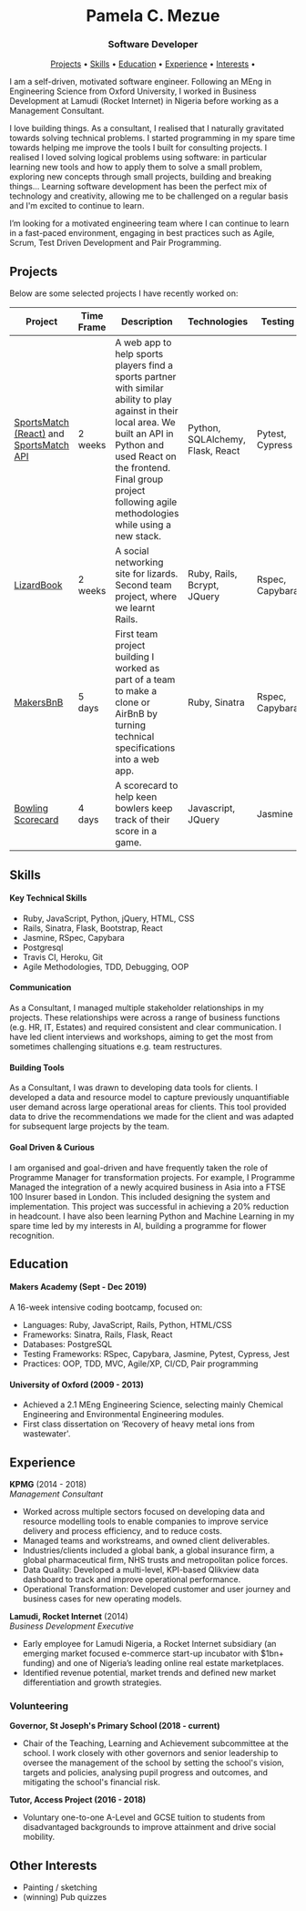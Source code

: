<h1 align="center"> Pamela C. Mezue </h1>
<h3 align="center"> Software Developer </h3>

<p align="center">
  <a href="#user-content-projects">Projects</a> •
  <a href="#user-content-skills">Skills</a> •
  <a href="#user-content-education">Education</a> •
  <a href="#user-content-experience">Experience</a> •
  <a href="#user-content-interests">Interests</a> •
</p>


I am a self-driven, motivated software engineer. Following an MEng in Engineering Science from Oxford University, I worked in Business Development at Lamudi (Rocket Internet) in Nigeria before working as a Management Consultant. 

I love building things. As a consultant, I realised that I naturally gravitated towards solving technical problems. I started programming in my spare time towards helping me improve the tools I built for consulting projects. I realised I loved solving logical problems using software: in particular learning new tools and how to apply them to solve a small problem, exploring new concepts through small projects, building and breaking things... Learning software development has been the perfect mix of technology and creativity, allowing me to be challenged on a regular basis and I'm excited to continue to learn.

I’m looking for a motivated engineering team where I can continue to learn in a fast-paced environment, engaging in best practices such as Agile, Scrum, Test Driven Development and Pair Programming.

## Projects
Below are some selected projects I have recently worked on:

| Project | Time Frame | Description | Technologies | Testing |
| --- | --- | --- | --- | --- |
| [SportsMatch (React)](https://github.com/smasonmalik/sportsmatch_react) and [SportsMatch API](https://github.com/jessmar94/sportsmatch_api) | 2 weeks | A web app to help sports players find a sports partner with similar ability to play against in their local area. We built an API in Python and used React on the frontend. Final group project following agile methodologies while using a new stack. | Python, SQLAlchemy, Flask, React | Pytest, Cypress|
| [LizardBook](https://github.com/Mezela/acebook--LizardBook-) | 2 weeks | A social networking site for lizards. Second team project, where we learnt Rails. | Ruby, Rails, Bcrypt, JQuery | Rspec, Capybara |
| [MakersBnB](https://github.com/Mezela/MakersBnB) | 5 days | First team project building I worked as part of a team to make a clone or AirBnB by turning technical specifications into a web app. | Ruby, Sinatra | Rspec, Capybara |
| [Bowling Scorecard](https://github.com/Mezela/bowling-challenge) | 4 days | A scorecard to help keen bowlers keep track of their score in a game. | Javascript, JQuery | Jasmine |
 

## Skills

#### Key Technical Skills

- Ruby, JavaScript, Python, jQuery, HTML, CSS
- Rails, Sinatra, Flask, Bootstrap, React
- Jasmine, RSpec, Capybara
- Postgresql
- Travis CI, Heroku, Git
- Agile Methodologies, TDD, Debugging, OOP

#### Communication

As a Consultant, I managed multiple stakeholder relationships in my projects. These relationships were across a range of business functions (e.g. HR, IT, Estates) and required consistent and clear communication. I have led client interviews and workshops, aiming to get the most from sometimes challenging situations e.g. team restructures.

#### Building Tools

As a Consultant, I was drawn to developing data tools for clients. I developed a data and resource model to capture previously unquantifiable user demand across large operational areas for clients. This tool provided data to drive the recommendations we made for the client and was adapted for subsequent large projects by the team.

#### Goal Driven & Curious

I am organised and goal-driven and have frequently taken the role of Programme Manager for transformation projects. For example, I Programme Managed the integration of a newly acquired business in Asia into a FTSE 100 Insurer based in London. This included designing the system and implementation. This project was successful in achieving a 20% reduction in headcount.
I have also been learning Python and Machine Learning in my spare time led by my interests in AI, building a programme for flower recognition.

## Education
#### Makers Academy (Sept - Dec 2019)

A 16-week intensive coding bootcamp, focused on:
- Languages: Ruby, JavaScript, Rails, Python, HTML/CSS
- Frameworks: Sinatra, Rails, Flask, React
- Databases: PostgreSQL
- Testing Frameworks: RSpec, Capybara, Jasmine, Pytest, Cypress, Jest
- Practices: OOP, TDD, MVC, Agile/XP, CI/CD, Pair programming

#### University of Oxford (2009 - 2013)

- Achieved a 2.1 MEng Engineering Science, selecting mainly Chemical Engineering and Environmental Engineering modules.
- First class dissertation on ‘Recovery of heavy metal ions from wastewater'.

## Experience
**KPMG** (2014 - 2018)    
*Management Consultant*  

- Worked across multiple sectors focused on developing data and resource modelling tools to enable companies to improve service delivery and process efficiency, and to reduce costs.
- Managed teams and workstreams, and owned client deliverables.
- Industries/clients included a global bank, a global insurance firm, a global pharmaceutical firm, NHS trusts and metropolitan police forces. 
- Data Quality: Developed a multi-level, KPI-based Qlikview data dashboard to track and improve operational performance.
- Operational Transformation: Developed customer and user journey and business cases for new operating models. 

**Lamudi, Rocket Internet** (2014)   
*Business Development Executive*  

-	Early employee for Lamudi Nigeria, a Rocket Internet subsidiary (an emerging market focused e-commerce start-up incubator with $1bn+ funding) and one of Nigeria’s leading online real estate marketplaces.
-	Identified revenue potential, market trends and defined new market differentiation and growth strategies.  

### Volunteering

**Governor, St Joseph's Primary School (2018 - current)**
- Chair of the Teaching, Learning and Achievement subcommittee at the school. I work closely with other governors and senior leadership to oversee the management of the school by setting the school's vision, targets and policies, analysing pupil progress and outcomes, and mitigating the school's financial risk.

**Tutor, Access Project (2016 - 2018)**
- Voluntary one-to-one A-Level and GCSE tuition to students from disadvantaged backgrounds to improve attainment and drive social mobility.

## Other Interests
- Painting / sketching
- (winning) Pub quizzes


